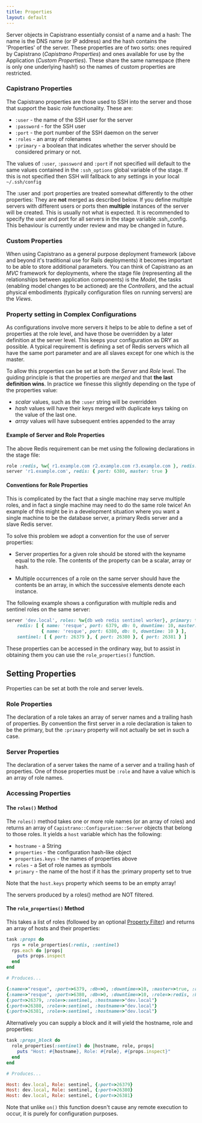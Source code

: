 ```yaml
---
title: Properties
layout: default
---
```


Server objects in Capistrano essentially consist of a name and a hash: The name is the DNS
name (or IP address) and the hash contains the 'Properties' of the server. These
properties are of two sorts: ones required by Capistrano (_Capistrano Properties_) and
ones available for use by the Application (_Custom Properties_). These share the same
namespace (there is only one underlying hash!) so the names of custom properties are
restricted.

### Capistrano Properties

The Capistrano properties are those used to SSH into the server and those that support the
basic _role_ functionality. These are:

* `:user` - the name of the SSH user for the server
* `:password` - for the SSH user
* `:port`  - the port number of the SSH daemon on the server
* `:roles` - an array of rolenames
* `:primary` - a boolean that indicates whether the server should be considered primary or
  not.

The values of `:user`, `:password` and `:port` if not specified will default to the same
values contained in the `:ssh_options` global variable of the stage. If this is not
specified then SSH will fallback to any settings in your local `~/.ssh/config`

<div class="alert-box alert">The :user and :port properties are treated somewhat
differently to the other properties: They are <b>not</b> merged as described below. If you
define multiple servers with different users or ports then <b>multiple</b> instances of
the server will be created. This is usually not what is expected.  It is recommended to
specify the user and port for all servers in the stage variable :ssh_config.  This
behaviour is currently under review and may be changed in future.  </div>


### Custom Properties

When using Capistrano as a general purpose deployment framework (above and beyond it's
traditional use for Rails deployments) it becomes important to be able to store additional
parameters. You can think of Capistrano as an _MVC_ framework for deployments, where the
stage file (representing all the relationships between application components) is the
_Model_, the tasks (enabling model changes to be actioned) are the _Controllers_, and the
actual physical embodiments (typically configuration files on running servers) are the
_Views_.

### Property setting in Complex Configurations

As configurations involve more servers it helps to be able to define a set of
properties at the role level, and have those be overridden by a later definition at the
server level. This keeps your configuration as DRY as possible. A typical requirement is
defining a set of Redis servers which all have the same port parameter and are all slaves
except for one which is the master.

To allow this properties can be set at both the _Server_ and _Role_ level. The guiding
principle is that the properties are _merged_ and that __the last definition wins__.
In practice we finesse this slightly depending on the type of the properties value:

* _scalar_ values, such as the `:user` string will be overridden
* _hash_ values will have their keys merged with duplicate keys taking on
  the value of the last one.
* _array_ values will have subsequent entries appended to the array

#### Example of Server and Role Properties

The above Redis requirement can be met using the following declarations in the stage file:

```ruby
role :redis, %w{ r1.example.com r2.example.com r3.example.com }, redis: { port: 6379, master: false },
server 'r1.example.com', redis: { port: 6380, master: true }
```

#### Conventions for Role Properties

This is complicated by the fact that a single machine may serve multiple roles, and in
fact a single machine may need to do the same role twice! An example of this might be in a
development situation where you want a single machine to be the database server, a primary
Redis server and a slave Redis server.

To solve this problem we adopt a convention for the use of server properties:

* Server properties for a given role should be stored with the keyname equal to the role.
  The contents of the property can be a scalar, array or hash.

* Multiple occurrences of a role on the same server should have the contents be an array,
  in which the successive elements denote each instance.

The following example shows a configuration with multiple redis and sentinel roles on the
same server:

```ruby
server 'dev.local', roles: %w{db web redis sentinel worker}, primary: true,
    redis: [ { name: 'resque', port: 6379, db: 0, downtime: 10, master: true },
             { name: 'resque', port: 6380, db: 0, downtime: 10 } ],
    sentinel: [ { port: 26379 }, { port: 26380 }, { port: 26381 } ]
```

These properties can be accessed in the ordinary way, but to assist in obtaining them you
can use the `role_properties()` function.

## Setting Properties

Properties can be set at both the role and server levels.

### Role Properties

The declaration of a role takes an array of server names and a trailing hash of
properties. By convention the first server in a role declaration is taken to be the
primary, but the  `:primary` property will not actually be set in such a case.

### Server Properties

The declaration of a server takes the name of a server and a trailing hash of properties.
One of those properties must be `:role` and have a value which is an array of role names.

### Accessing Properties

#### The `roles()` Method
The `roles()` method takes one or more role names (or an array of roles) and returns an array of `Capistrano::Configuration::Server` objects that belong to those roles. It yields a `host` variable which has the following:

* `hostname` - a String
* `properties` - the configuration hash-like object
* `properties.keys` - the names of properties above
* `roles` - a Set of role names as symbols
* `primary` - the name of the host if it has the :primary property set to true

Note that the `host.keys` property which seems to be an empty array!

The servers produced by a roles() method are NOT filtered.

#### The `role_properties()` Method

This takes a list of roles (followed by an optional [Property
Filter](/documentation/advanced-features/property-filtering)) and returns an array of
hosts and their properties:

```ruby
task :props do
  rps = role_properties(:redis, :sentinel)
  rps.each do |props|
    puts props.inspect
  end
end

# Produces...

{:name=>"resque", :port=>6379, :db=>0, :downtime=>10, :master=>true, :role=>:redis, :hostname=>"dev.local"}
{:name=>"resque", :port=>6380, :db=>0, :downtime=>10, :role=>:redis, :hostname=>"dev.local"}
{:port=>26379, :role=>:sentinel, :hostname=>"dev.local"}
{:port=>26380, :role=>:sentinel, :hostname=>"dev.local"}
{:port=>26381, :role=>:sentinel, :hostname=>"dev.local"}
```

Alternatively you can supply a block and it will yield the hostname, role and properties:

```ruby
task :props_block do
  role_properties(:sentinel) do |hostname, role, props|
    puts "Host: #{hostname}, Role: #{role}, #{props.inspect}"
  end
end

# Produces...

Host: dev.local, Role: sentinel, {:port=>26379}
Host: dev.local, Role: sentinel, {:port=>26380}
Host: dev.local, Role: sentinel, {:port=>26381}
```

Note that unlike `on()` this function doesn't cause any remote execution to occur, it is purely for
configuration purposes.
